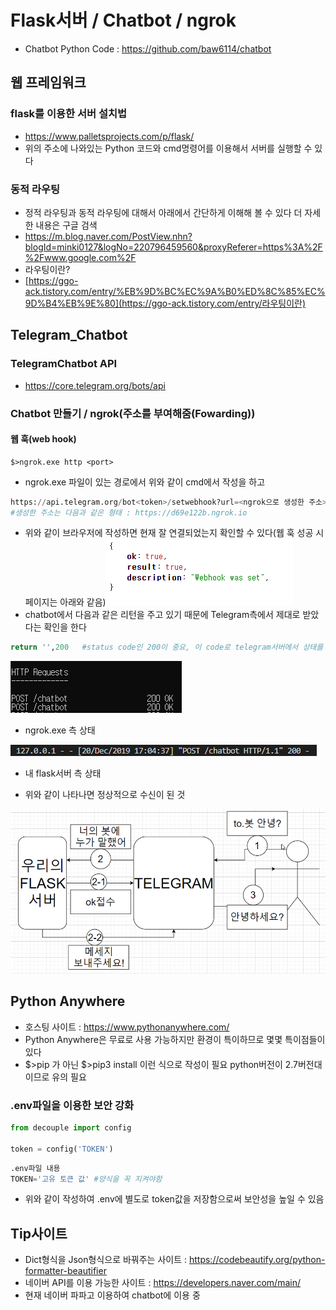 # Flask서버 / Chatbot / ngrok

- Chatbot Python Code : https://github.com/baw6114/chatbot

## 웹 프레임워크

### flask를 이용한 서버 설치법

- https://www.palletsprojects.com/p/flask/
- 위의 주소에 나와있는 Python 코드와 cmd명령어를 이용해서 서버를 실행할 수 있다

### 동적 라우팅

- 정적 라우팅과 동적 라우팅에 대해서 아래에서 간단하게 이해해 볼 수 있다 더 자세한 내용은 구글 검색
- https://m.blog.naver.com/PostView.nhn?blogId=minki0127&logNo=220796459560&proxyReferer=https%3A%2F%2Fwww.google.com%2F
- 라우팅이란?
- [https://ggo-ack.tistory.com/entry/%EB%9D%BC%EC%9A%B0%ED%8C%85%EC%9D%B4%EB%9E%80](https://ggo-ack.tistory.com/entry/라우팅이란)

## Telegram_Chatbot

### TelegramChatbot API

- https://core.telegram.org/bots/api

### Chatbot 만들기 / ngrok(주소를 부여해줌(Fowarding))

#### 웹 훅(web hook)

```
$>ngrok.exe http <port>
```

- ngrok.exe 파일이 있는 경로에서 위와 같이 cmd에서 작성을 하고

```python
https://api.telegram.org/bot<token>/setwebhook?url=<ngrok으로 생성한 주소>/chatbot
#생성한 주소는 다음과 같은 형태 : https://d69e122b.ngrok.io
```

- 위와 같이 브라우저에 작성하면 현재 잘 연결되었는지 확인할 수 있다(웹 훅 성공 시 페이지는 아래와 같음)![image-20191220182027601](04_flask_chatbot_ngrok.assets/image-20191220182027601.png)
- chatbot에서 다음과 같은 리턴을 주고 있기 때문에 Telegram측에서 제대로 받았다는 확인을 한다

```python
return '',200	#status code인 200이 중요, 이 code로 telegram서버에서 상태를 판단
```

![image-20191220170332212](04_flask.assets/image-20191220170332212.png)

* ngrok.exe 측 상태

![image-20191220170459064](04_flask.assets/image-20191220170459064.png)

* 내 flask서버 측 상태

- 위와 같이 나타나면 정상적으로 수신이 된 것

![image-20191220160412846](04_flask.assets/image-20191220160412846.png)

## Python Anywhere

- 호스팅 사이트 : https://www.pythonanywhere.com/
- Python Anywhere은 무료로 사용 가능하지만 환경이 특이하므로 몇몇 특이점들이 있다
- $>pip 가 아닌 $>pip3 install 이런 식으로 작성이 필요 python버전이 2.7버전대이므로  유의 필요

### .env파일을 이용한 보안 강화

```python
from decouple import config

token = config('TOKEN')
```

```python
.env파일 내용
TOKEN='고유 토큰 값' #양식을 꼭 지켜야함
```

- 위와 같이 작성하여 .env에 별도로 token값을 저장함으로써 보안성을 높일 수 있음

## Tip사이트

- Dict형식을 Json형식으로 바꿔주는 사이트 : https://codebeautify.org/python-formatter-beautifier
- 네이버 API를 이용 가능한 사이트 : https://developers.naver.com/main/
- 현재 네이버 파파고 이용하여 chatbot에 이용 중